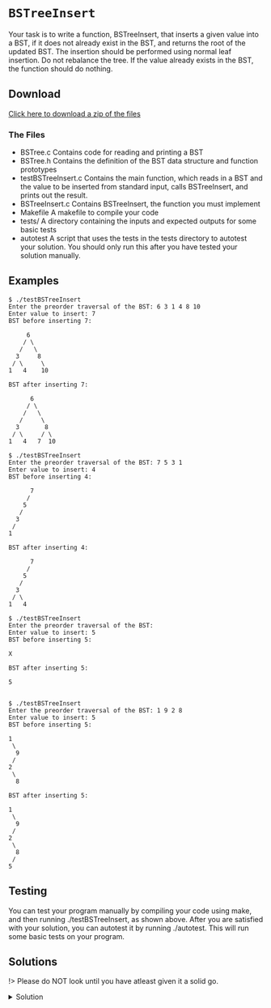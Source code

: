 # `BSTreeInsert`

Your task is to write a function, BSTreeInsert, that inserts a given value into a BST, if it does not already exist in the BST, and returns the root of the updated BST. The insertion should be performed using normal leaf insertion. Do not rebalance the tree. If the value already exists in the BST, the function should do nothing.

## Download

[Click here to download a zip of the files](https://github.com/BraedonWooding/CseExamRevision/raw/main/docs/2521/Trees/BSTreeInsert.zip ':ignore')

### The Files

- BSTree.c	Contains code for reading and printing a BST
- BSTree.h	Contains the definition of the BST data structure and function prototypes
- testBSTreeInsert.c	Contains the main function, which reads in a BST and the value to be inserted from standard input, calls BSTreeInsert, and prints out the result.
- BSTreeInsert.c	Contains BSTreeInsert, the function you must implement
- Makefile	A makefile to compile your code
- tests/	A directory containing the inputs and expected outputs for some basic tests
- autotest	A script that uses the tests in the tests directory to autotest your solution. You should only run this after you have tested your solution manually.

## Examples

```
$ ./testBSTreeInsert 
Enter the preorder traversal of the BST: 6 3 1 4 8 10
Enter value to insert: 7
BST before inserting 7:

     6
    / \
   /   \
  3     8
 / \     \
1   4    10

BST after inserting 7:

      6
     / \
    /   \
   /     \
  3       8
 / \     / \
1   4   7  10
```

```
$ ./testBSTreeInsert 
Enter the preorder traversal of the BST: 7 5 3 1
Enter value to insert: 4
BST before inserting 4:

      7
     /
    5
   /
  3
 /
1

BST after inserting 4:

      7
     /
    5
   /
  3
 / \
1   4
```

```
$ ./testBSTreeInsert 
Enter the preorder traversal of the BST: 
Enter value to insert: 5
BST before inserting 5:

X

BST after inserting 5:

5
		

$ ./testBSTreeInsert 
Enter the preorder traversal of the BST: 1 9 2 8  
Enter value to insert: 5
BST before inserting 5:

1
 \
  9
 /
2
 \
  8

BST after inserting 5:

1
 \
  9
 /
2
 \
  8
 /
5
```

## Testing

You can test your program manually by compiling your code using make, and then running ./testBSTreeInsert, as shown above. After you are satisfied with your solution, you can autotest it by running ./autotest. This will run some basic tests on your program.

## Solutions

!> Please do NOT look until you have atleast given it a solid go.

<details>
<summary>Solution</summary>

```c
BSTree BSTreeInsert(BSTree t, int val) {
  if (t == NULL) {
    t = malloc(sizeof(*t));
    t->left = t->right = NULL;
    t->value = val;
  } else if (val < t->value) {
    t->left = BSTreeInsert(t->left, val);
  } else if (val > t->value) {
    t->right = BSTreeInsert(t->right, val);
  }
  // Do nothing for ==

  return t;
}
```

</details>
